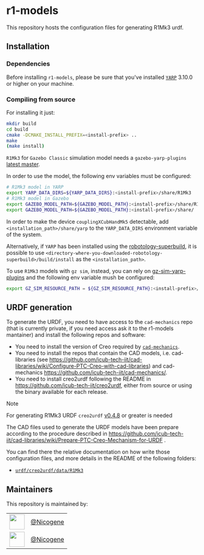﻿# r1-models

This repository hosts the configuration files for generating R1Mk3 urdf.

## Installation

### Dependencies

Before installing `r1-models`, please be sure that you've installed [`YARP`](https://www.yarp.it/latest//) 3.10.0 or higher on your machine.

### Compiling from source

For installing it just:

```sh
mkdir build
cd build
cmake -DCMAKE_INSTALL_PREFIX=<install-prefix> ..
make
(make install)
```

`R1Mk3` for `Gazebo Classic` simulation model needs a `gazebo-yarp-plugins` [latest master](https://github.com/robotology/gazebo-yarp-plugins/commit/c89280295d53279049bb7521cf6b6b3400130f23).

In order to use the model, the following env variables must be configured:
```sh
# R1Mk3 model in YARP
export YARP_DATA_DIRS=${YARP_DATA_DIRS}:<install-prefix>/share/R1Mk3
# R1Mk3 model in Gazebo
export GAZEBO_MODEL_PATH=${GAZEBO_MODEL_PATH}:<install-prefix>/share/R1Mk3/robots
export GAZEBO_MODEL_PATH=${GAZEBO_MODEL_PATH}:<install-prefix>/share/
```

In order to make the device `couplingXCubHandMk5` detectable, add `<installation_path>/share/yarp` to the `YARP_DATA_DIRS` environment variable of the system.

Alternatively, if `YARP` has been installed using the [robotology-superbuild](https://github.com/robotology/robotology-superbuild), it is possible to use `<directory-where-you-downloaded-robotology-superbuild>/build/install` as the `<installation_path>`.

To use `R1Mk3` models with `gz sim`, instead, you can rely on [gz-sim-yarp-plugins](https://github.com/robotology/gz-sim-yarp-plugins?tab=readme-ov-file#installation) and the following env variable mush be configured:

```sh
export GZ_SIM_RESOURCE_PATH = ${GZ_SIM_RESOURCE_PATH}:<install-prefix>/share/R1Mk3/robots
```

## URDF generation

To generate the URDF, you need to have access to the `cad-mechanics` repo (that is currently private, if you need access ask it to the r1-models mantainer) and install the following repos and software:
* You need to install the version of Creo required by [`cad-mechanics`](https://github.com/icub-tech-iit/cad-mechanics/).
* You need to install the repos that contain the CAD models, i.e. cad-libraries (see https://github.com/icub-tech-iit/cad-libraries/wiki/Configure-PTC-Creo-with-cad-libraries) and cad-mechanics https://github.com/icub-tech-iit/cad-mechanics/.
* You need to install creo2urdf following the README in https://github.com/icub-tech-iit/creo2urdf, either from source or using the binary available for each release.

>[!NOTE]
> For generating R1Mk3 URDF `creo2urdf` [v0.4.8](https://github.com/icub-tech-iit/creo2urdf/releases/tag/v0.4.8) or greater is needed

The CAD files used to generate the URDF models have been prepare according to the procedure described in https://github.com/icub-tech-iit/cad-libraries/wiki/Prepare-PTC-Creo-Mechanism-for-URDF .

You can find there the relative documentation on how write those configuration files, and more details in the README of the following folders:
* [`urdf/creo2urdf/data/R1Mk3`](./urdf/creo2urdf/data/R1Mk3/README.md)

## Maintainers
This repository is maintained by:

| | |
|:---:|:---:|
| [<img src="https://github.com/Nicogene.png" width="40">](https://github.com/Nicogene) | [@Nicogene](https://github.com/Nicogene) |
| [<img src="https://github.com/Nicogene.png" width="40">](https://github.com/martinaxgloria) | [@Nicogene](https://github.com/martinaxgloria) |
